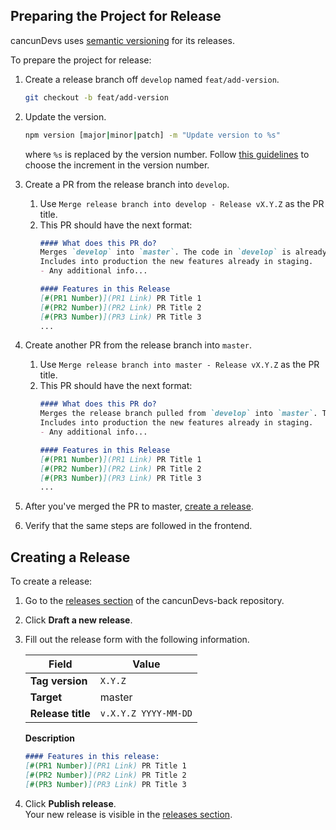 ## Preparing the Project for Release 

cancunDevs uses [semantic versioning](http://semver.org/) for its releases.

To prepare the project for release:

1. Create a release branch off `develop` named `feat/add-version`.
    ```bash
    git checkout -b feat/add-version
    ```
1. Update the version.
    ```bash
    npm version [major|minor|patch] -m "Update version to %s"
    ```  
    where `%s` is replaced by the version number.
    Follow [this guidelines](http://semver.org/) to choose the increment in the version number.

1. Create a PR from the release branch into `develop`. 
    1. Use `Merge release branch into develop - Release vX.Y.Z` as the PR title.
    1. This PR should have the next format:
        ```Markdown
        #### What does this PR do?
        Merges `develop` into `master`. The code in `develop` is already reviewed.
        Includes into production the new features already in staging.
        - Any additional info...

        #### Features in this Release
        [#(PR1 Number)](PR1 Link) PR Title 1
        [#(PR2 Number)](PR2 Link) PR Title 2
        [#(PR3 Number)](PR3 Link) PR Title 3
        ...
        ```
1. Create another PR from the release branch into `master`. 
    1. Use `Merge release branch into master - Release vX.Y.Z` as the PR title.
    1. This PR should have the next format:
        ```Markdown
        #### What does this PR do?
        Merges the release branch pulled from `develop` into `master`. The code in `develop` is already reviewed.
        Includes into production the new features already in staging.
        - Any additional info...

        #### Features in this Release
        [#(PR1 Number)](PR1 Link) PR Title 1
        [#(PR2 Number)](PR2 Link) PR Title 2
        [#(PR3 Number)](PR3 Link) PR Title 3
        ...
        ```
1. After you've merged the PR to master, [create a release](#creating-a-release). 
1. Verify that the same steps are followed in the frontend.

## Creating a Release

To create a release:

1. Go to the [releases section](https://github.com/cancunDevs/cancunDevs-back/releases) of the cancunDevs-back repository.
1. Click **Draft a new release**. 
1. Fill out the release form with the following information. 

    | Field | Value |
    |-----|-----|
    | **Tag version** | `X.Y.Z` |
    | **Target** | master |
    | **Release title** | `v.X.Y.Z YYYY-MM-DD` |

    **Description** 
    ```Markdown
    #### Features in this release:
    [#(PR1 Number)](PR1 Link) PR Title 1
    [#(PR2 Number)](PR2 Link) PR Title 2
    [#(PR3 Number)](PR3 Link) PR Title 3 
    ```
1. Click **Publish release**.  
    Your new release is visible in the [releases section](https://github.com/cancunDevs/cancunDevs-back/releases).
